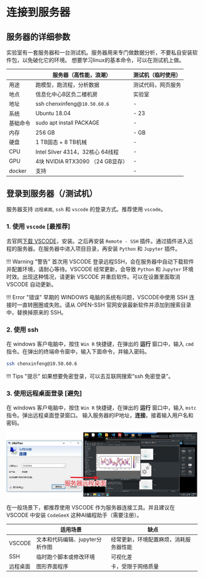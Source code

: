 # 连接到服务器
## 服务器的详细参数
实验室有一套服务器和一台测试机。服务器用来专门做数据分析，不要私自安装软件包，以免破化它的环境。
想要学习linux的基本命令，可以在测试机上做。

|          | 服务器（高性能，浪潮）       | 测试机（临时使用）             |
| -------- | -------------------------------- | ------------------------------ |
| 用途     | 跑模型，跑流程，分析数据         | 测试代码，网页服务             |
| 地点     | 信息化中心B区负二楼机房         | 实验室             |
| 地址     | ssh chenxinfeng@`10.50.60.6`     | -   |
| 系统     | Ubuntu 18.04                     | - 23                      |
| 基础命令 | sudo apt install PACKAGE         | -|
| 内存     | 256 GB                           | - GB                          |
| 硬盘     | 1 TB固态 + 8 TB机械               | -    |
| CPU      | Intel Silver 4314，32核心 64线程 | - |
| GPU      | 4块 NVIDIA RTX3090 （24 GB显存） | -  |
| docker   | 支持                             | -|

## 登录到服务器（/测试机）
服务器支持 `远程桌面`, `ssh` 和 `vscode` 的登录方式。推荐使用 `vscode`。


### 1. 使用 `vscode` [最推荐]
去官网[下载 VSCODE](https://code.visualstudio.com/Download)，安装。之后再安装 `Remote - SSH` 插件。通过插件进入远程的服务器。在服务器中进入项目目录，再安装 `Python` 和 `Jupyter` 插件。

!!! Warning "警告"
    首次用 VSCODE 登录远程SSH，会在服务器中自动下载软件并配置环境，请耐心等待。VSCODE 经常更新，会导致 `Python` 和 `Jupyter`
    环境时效。出现这种情况，请更新 VSCODE 并重启软件。可以在设置里面取消 VSCODE 自动更新。

!!! Error "错误"
    早期的 WINDOWS 电脑的系统有问题，VSCODE中使用 SSH 连接时一直转圈圈或失败。请从 OPEN-SSH 官网安装最新软件并添加到搜索目录中，替换掉原来的 SSH。

### 2. 使用 ssh
在 windows 客户电脑中，按住 `Win R` 快捷键，在弹出的 **运行** 窗口中，输入 `cmd` 指令。在弹出的终端命令窗中，输入下面命令，并输入密码。
```bash
ssh chenxinfeng@10.50.60.6
```

!!! Tips "提示"
    如果想要免密登录，可以去互联网搜索“ssh 免密登录”。

### 3. 使用远程桌面登录 [避免]
在 windows 客户电脑中，按住 `Win R` 快捷键，在弹出的 **运行** 窗口中，输入 `mstc` 指令。弹出远程桌面登录窗口。
输入服务器的IP地址，**连接**。接着输入用户名和密码。

![img](../../assets/images/ubuntu_remote_desktop.jpg)

在一般场景下，都推荐使用 VSCODE 作为服务器连接工具。并且建议在 VSCODE 中安装 `CodeGeeX` 这种AI编程助手（需要注册）。

|          | 适用场景       | 缺点             |
| -------- | ------------------------- | --------------- |
| VSCODE  | 文本和代码编辑、jupyter分析作图        | 经常更新，环境配置麻烦，消耗服务器性能   |
| SSH     | 临时跑个脚本或修改环境         | 可视化差            |
| 远程桌面  | 图形界面程序    | 卡，受限于网络质量  |